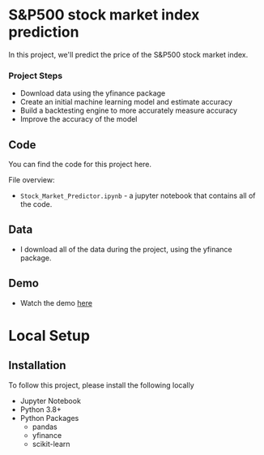 # S&P500 stock market index prediction


In this project, we'll predict the price of the S&P500 stock market index.


### Project Steps
- Download data using the yfinance package
- Create an initial machine learning model and estimate accuracy
- Build a backtesting engine to more accurately measure accuracy
- Improve the accuracy of the model


## Code
You can find the code for this project here.


File overview:
- `Stock_Market_Predictor.ipynb` - a jupyter notebook that contains all of the code.

## Data
- I download all of the data during the project, using the yfinance package.


## Demo
- Watch the demo [here](https://www.youtube.com/watch?v=BQ_vflYU8uI)


  
# Local Setup
## Installation

To follow this project, please install the following locally
- Jupyter Notebook
- Python 3.8+
- Python Packages
   + pandas
   + yfinance
   + scikit-learn

